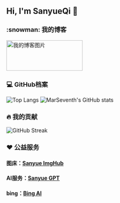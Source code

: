 ## Hi, I'm SanyueQi 👋
  <h3>:snowman: 我的博客</h3>
  <a href="https://sanyue.site">
    <img src="https://imgbed.sanyue.site/file/bc34f74d9f80e1a3a4b76.png" style="width: 200px; height: 80px;" alt="我的博客图片"/>
  </a>
  <h3>💻 GitHub档案</h3>
  <!-- https://github.com/anuraghazra/github-readme-stats -->

  ![Top Langs](https://github-readme-stats.vercel.app/api/top-langs/?username=MarSeventh&theme=dracula&locale=cn&count_private=true&border_radius=12)
  ![MarSeventh's GitHub stats](https://github-readme-stats.vercel.app/api?username=MarSeventh&theme=dracula&locale=cn&count_private=true&border_radius=12)
  <br/>

  <h3>🔥 我的贡献</h3>
  <!-- GitHub Readme Streak Stats - https://github.com/DenverCoder1/github-readme-streak-stats -->
  <p>
    <img src="https://streak-stats.demolab.com?user=MarSeventh&theme=dark&border_radius=12&locale=zh_Hans&card_width=755" alt="GitHub Streak" /></a>
  </p>

  <h3>❤️ 公益服务</h3>
  <h4>图床：<a href="https://imgbed.sanyue.site">Sanyue ImgHub</a></h4>
  <h4>AI服务：<a href="https://next.sanyue.site">Sanyue GPT</a></h4>
  <h4>bing：<a href="https://bingai.sanyue.site">Bing AI</a></h4>
